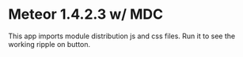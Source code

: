 # Meteor 1.4.2.3 w/ MDC
This app imports module distribution js and css files. Run it to see the working ripple on button.

